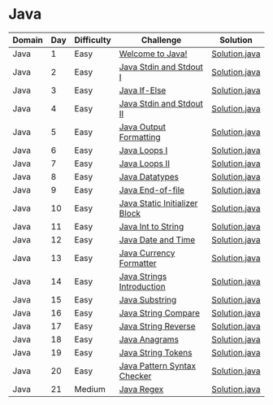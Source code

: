 # Java

| Domain    | Day | Difficulty |Challenge | Solution |
| --------- | --- | ---------- | -------- | -------- |
| Java      | 1   | Easy       | [Welcome to Java!](https://www.hackerrank.com/challenges/welcome-to-java)  | [Solution.java](src/introduction/welcome/Solution.java) |
| Java      | 2   | Easy       | [Java Stdin and Stdout I](https://www.hackerrank.com/challenges/java-stdin-and-stdout-1)  | [Solution.java](src/introduction/stdinout1/Solution.java) |
| Java      | 3   | Easy       | [Java If-Else](https://www.hackerrank.com/challenges/java-if-else)  | [Solution.java](src/introduction/ifelse/Solution.java) |
| Java      | 4   | Easy       | [Java Stdin and Stdout II](https://www.hackerrank.com/challenges/java-stdin-stdout)  | [Solution.java](src/introduction/stdinout2/Solution.java) |
| Java      | 5   | Easy       | [Java Output Formatting](https://www.hackerrank.com/challenges/java-output-formatting)  | [Solution.java](src/introduction/outputformatting/Solution.java) |
| Java      | 6   | Easy       | [Java Loops I](https://www.hackerrank.com/challenges/java-loops-i)  | [Solution.java](src/introduction/loops1/Solution.java) |
| Java      | 7   | Easy       | [Java Loops II](https://www.hackerrank.com/challenges/java-loops)  | [Solution.java](src/introduction/loops2/Solution.java) |
| Java      | 8   | Easy       | [Java Datatypes](https://www.hackerrank.com/challenges/java-datatypes)  | [Solution.java](src/introduction/datatypes/Solution.java) |
| Java      | 9   | Easy       | [Java End-of-file](https://www.hackerrank.com/challenges/java-end-of-file)  | [Solution.java](src/introduction/endoffile/Solution.java) |
| Java      | 10  | Easy       | [Java Static Initializer Block](https://www.hackerrank.com/challenges/java-static-initializer-block)  | [Solution.java](src/introduction/staticinitblock/Solution.java) |
| Java      | 11  | Easy       | [Java Int to String](https://www.hackerrank.com/challenges/java-int-to-string)  | [Solution.java](src/introduction/inttostr/Solution.java) |
| Java      | 12  | Easy       | [Java Date and Time](https://www.hackerrank.com/challenges/java-date-and-time)  | [Solution.java](src/introduction/dateandtime/Solution.java) |
| Java      | 13  | Easy       | [Java Currency Formatter](https://www.hackerrank.com/challenges/java-currency-formatter)  | [Solution.java](src/introduction/currencyformatter/Solution.java) |
| Java      | 14  | Easy       | [Java Strings Introduction](https://www.hackerrank.com/challenges/java-strings-introduction)  | [Solution.java](src/strings/introduction/Solution.java) |
| Java      | 15  | Easy       | [Java Substring](https://www.hackerrank.com/challenges/java-substring)  | [Solution.java](src/strings/substring/Solution.java) |
| Java      | 16  | Easy       | [Java String Compare](https://www.hackerrank.com/challenges/java-string-compare)  | [Solution.java](src/strings/compare/Solution.java) |
| Java      | 17  | Easy       | [Java String Reverse](https://www.hackerrank.com/challenges/java-string-reverse)  | [Solution.java](src/strings/reverse/Solution.java) |
| Java      | 18  | Easy       | [Java Anagrams](https://www.hackerrank.com/challenges/java-anagrams)  | [Solution.java](src/strings/anagrams/Solution.java) |
| Java      | 19  | Easy       | [Java String Tokens](https://www.hackerrank.com/challenges/java-string-tokens)  | [Solution.java](src/strings/tokens/Solution.java) |
| Java      | 20  | Easy       | [Java Pattern Syntax Checker](https://www.hackerrank.com/challenges/java-string-tokens)  | [Solution.java](src/strings/syntaxchecker/Solution.java) |
| Java      | 21  | Medium     | [Java Regex](https://www.hackerrank.com/challenges/java-regex)  | [Solution.java](src/strings/regex/Solution.java) |